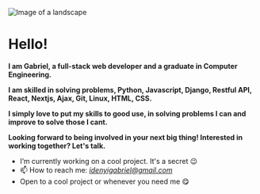 ![Image of a landscape](https://cdn.dribbble.com/users/1162077/screenshots/3848914/programmer.gif)

# Hello!

**I am Gabriel, a full-stack web developer and a graduate in Computer Engineering.**

**I am skilled in solving problems, Python, Javascript, Django, Restful API, React, Nextjs, Ajax, Git, Linux, HTML, CSS.**

**I simply love to put my skills to good use, in solving problems I can and improve to solve those I cant.**

**Looking forward to being involved in your next big thing! Interested in working together? Let's talk.**

- I’m currently working on a cool project. It's a secret :wink:
- 📫 How to reach me: *idenyigabriel@gmail.com*
- Open to a cool project or whenever you need me &#128523;
